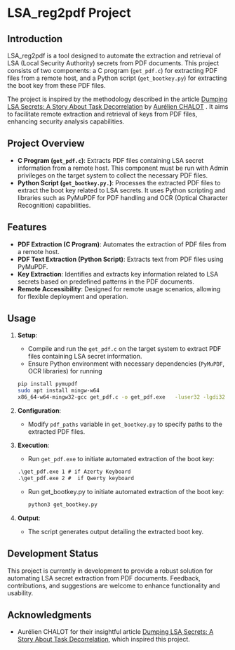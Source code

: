 # LSA_reg2pdf Project

## Introduction
LSA_reg2pdf is a tool designed to automate the extraction and retrieval of LSA (Local Security Authority) secrets from PDF documents. This project consists of two components: a C program (`get_pdf.c`) for extracting PDF files from a remote host, and a Python script (`get_bootkey.py`) for extracting the boot key from these PDF files.

The project is inspired by the methodology described in the article [Dumping LSA Secrets: A Story About Task Decorrelation](https://sensepost.com/blog/2024/dumping-lsa-secrets-a-story-about-task-decorrelation/) by [Aurélien CHALOT](https://github.com/Dfte) . It aims to facilitate remote extraction and retrieval of keys from PDF files, enhancing security analysis capabilities.

## Project Overview
- **C Program (`get_pdf.c`)**: Extracts PDF files containing LSA secret information from a remote host. This component must be run with Admin privileges on the target system to collect the necessary PDF files.
- **Python Script (`get_bootkey.py.`)**: Processes the extracted PDF files to extract the boot key related to LSA secrets. It uses Python scripting and libraries such as PyMuPDF for PDF handling and OCR (Optical Character Recognition) capabilities.

## Features
- **PDF Extraction (C Program)**: Automates the extraction of PDF files from a remote host.
- **PDF Text Extraction (Python Script)**: Extracts text from PDF files using PyMuPDF.
- **Key Extraction**: Identifies and extracts key information related to LSA secrets based on predefined patterns in the PDF documents.
- **Remote Accessibility**: Designed for remote usage scenarios, allowing for flexible deployment and operation.

## Usage
1. **Setup**:
   - Compile and run the `get_pdf.c` on the target system to extract PDF files containing LSA secret information.
   - Ensure Python environment with necessary dependencies (`PyMuPDF`, OCR libraries) for running
   ```bash
   pip install pymupdf
   sudo apt install mingw-w64
   x86_64-w64-mingw32-gcc get_pdf.c -o get_pdf.exe   -luser32 -lgdi32 -lwinspool -lcomdlg32 -luuid -loleaut32 -lole32

2. **Configuration**:
   - Modify `pdf_paths` variable in `get_bootkey.py` to specify paths to the extracted PDF files.

3. **Execution**:
    - Run `get_pdf.exe` to initiate automated extraction of the boot key:
     ```cmd
     .\get_pdf.exe 1 # if Azerty Keyboard
     .\get_pdf.exe 2 #  if Qwerty keyboard
     ```

   - Run get_bootkey.py to initiate automated extraction of the boot key:
     ```bash
     python3 get_bootkey.py
     ```

4. **Output**:
   - The script generates output detailing the extracted boot key.

## Development Status
This project is currently in development to provide a robust solution for automating LSA secret extraction from PDF documents. Feedback, contributions, and suggestions are welcome to enhance functionality and usability.

## Acknowledgments
- Aurélien CHALOT for their insightful article [Dumping LSA Secrets: A Story About Task Decorrelation](https://sensepost.com/blog/2024/dumping-lsa-secrets-a-story-about-task-decorrelation/), which inspired this project.
